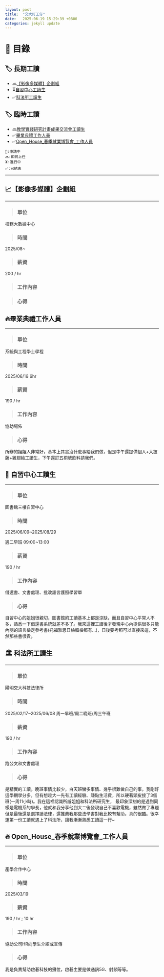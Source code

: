 ```yaml
---
layout: post
title:  "交大打工仔"
date:   2025-06-19 15:29:39 +0800
categories: jekyll update
---
```


# 📌 **目錄**
## 🏷️ 長期工讀
- 🔜[【影像多媒體】企劃組](#影像多媒體企劃組)
- ⏳[自習中心工讀生](#自習中心工讀生)
- ✅[科法所工讀生](#科法所工讀生)

## 🏷️ 臨時工讀
- 🔜[教學實踐研究計畫成果交流會工讀生](#教學實踐研究計畫成果交流會工讀生)
- ✅[畢業典禮工作人員](#畢業典禮工作人員)
- ✅[Open_House_春季就業博覽會_工作人員](#Open_House_春季就業博覽會_工作人員)

```
📆:申請中
🔜:即將上任
⏳:進行中
✅:已結束
```

***

## **📈【影像多媒體】企劃組**
***
> ### 單位

校務大數據中心

> ### 時間

2025/08~

> ### 薪資  

200 / hr

> ### 工作內容

> ### 心得

## **🔥畢業典禮工作人員**
***
> ### 單位

系統與工程學士學程

> ### 時間 

2025/06/16 6hr

> ### 薪資

190 / hr 

> ### 工作內容

協助場佈

> ### 心得

所辦的姐姐人非常好，基本上其實沒什麼事給我們做，但是中午還提供個人+大披薩+雞翅給工讀生，下午還訂五桐號飲料請我們。

## **📖 自習中心工讀生**
***
> ### 單位

圖書館三樓自習中心

> ### 時間 

2025/06/09~2025/08/29 

週二早班 09:00~13:00

> ### 薪資

190 / hr 

> ### 工作內容

借還書、文書處理、批改語言護照學習單

> ### 心得

自習中心的姐姐很親切，圖書館的工讀基本上都是涼缺，而且自習中心平常人不多，熟悉一下借還書系統就差不多了。我來這裡工讀後才發現中心內提供很多只能內閱的語言檢定參考書(托福雅思日檢韓檢都有...)，日後要考照可以直接來這，不然那些書很貴。

## **🏛️ 科法所工讀生**
***
> ### 單位

陽明交大科技法律所

> ### 時間 

2025/02/17~2025/06/08 
周一早班/周二晚班/周三午班

> ### 薪資

190 / hr

> ### 工作內容

跑公文和文書處理

> ### 心得

是精實的工讀。晚班事情比較少，白天班蠻多事情、幾乎很難做自己的事，我剛好這學期學分多，但有想趁大一先有工讀經驗、賺點生活費，所以硬著頭皮接了3個班(一周11小時)。我在這裡認識所辦姐姐和科法所研究生， 最印象深刻的是遇到同樣是電機系的學長，他就和我分享他到大二後發現自己不喜歡電機，雖然做了專題但是最後還是選擇讀法律，還推薦我那些法學書對我比較有幫助，真的很酷。很幸運第一份工讀就遇上了科法所，讓我漸漸熟悉工讀這一行~

## **🔥 Open_House_春季就業博覽會_工作人員**
***
> ### 單位

產學合作中心

> ### 時間 

2025/03/19

> ### 薪資

190 / hr ; 10 hr

> ### 工作內容

協助公司HR向學生介紹或宣傳

> ### 心得

我是負責幫助啟碁科技的攤位，啟碁主要是做通訊5G、射頻等等。